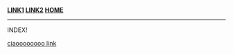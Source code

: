 **[LINK1](pag1.md) [LINK2](pag1.md) [HOME](index.md)**

___

INDEX!


[ciaoooooooo link](https://google.com)
